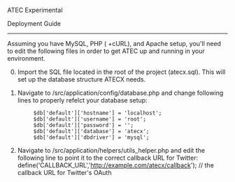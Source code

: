 ATEC Experimental





Deployment Guide
_______________________

Assuming you have MySQL, PHP ( +cURL), and Apache setup, you'll need to edit the following files
in order to get ATEC up and running in your environment.


0) Import the SQL file located in the root of the project (atecx.sql). This will set up the database
structure ATECX needs.

1) Navigate to /src/application/config/database.php and change following lines to properly 
refelct your database setup:

			$db['default']['hostname'] = 'localhost';
			$db['default']['username'] = 'root';
			$db['default']['password'] = '';
			$db['default']['database'] = 'atecx';
			$db['default']['dbdriver'] = 'mysql';

			
			
2) Navigate to /src/application/helpers/utils_helper.php and edit the following line to point it to the correct callback URL for Twitter:
				define('CALLBACK_URL','http://example.com/atecx/callback'); // the callback URL for Twitter's OAuth
